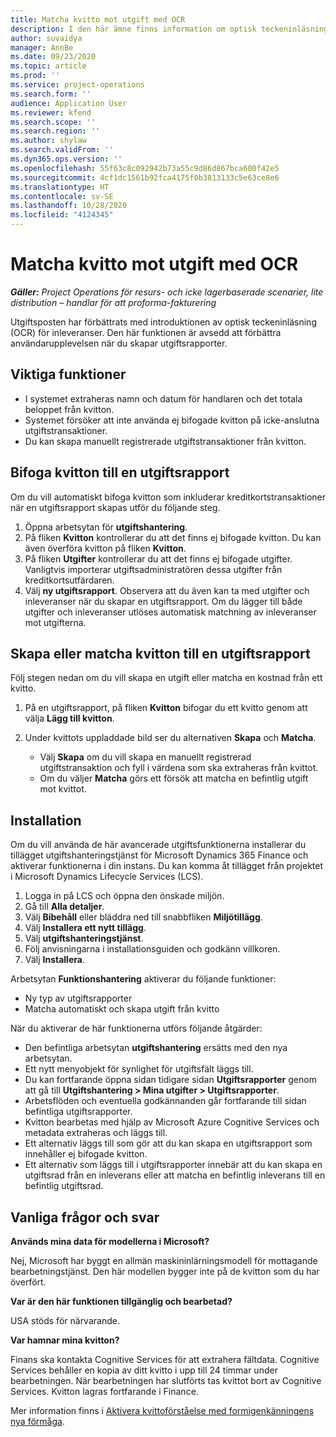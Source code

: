 ```yaml
---
title: Matcha kvitto mot utgift med OCR
description: I den här ämne finns information om optisk teckeninläsning (OCR) av kvitton.
author: suvaidya
manager: AnnBe
ms.date: 09/23/2020
ms.topic: article
ms.prod: ''
ms.service: project-operations
ms.search.form: ''
audience: Application User
ms.reviewer: kfend
ms.search.scope: ''
ms.search.region: ''
ms.author: shylaw
ms.search.validFrom: ''
ms.dyn365.ops.version: ''
ms.openlocfilehash: 55f63c8c092942b73a55c9d86d867bca600f42e5
ms.sourcegitcommit: 4cf1dc1561b92fca4175f0b3813133c5e63ce8e6
ms.translationtype: HT
ms.contentlocale: sv-SE
ms.lasthandoff: 10/28/2020
ms.locfileid: "4124345"
---
```

# <a name="match-a-receipt-to-an-expense-using-ocr"></a>Matcha kvitto mot utgift med OCR

_**Gäller:** Project Operations för resurs- och icke lagerbaserade scenarier, lite distribution – handlar för att proforma-fakturering_

Utgiftsposten har förbättrats med introduktionen av optisk teckeninläsning (OCR) för inleveranser. Den här funktionen är avsedd att förbättra användarupplevelsen när du skapar utgiftsrapporter.

## <a name="key-features"></a>Viktiga funktioner

- I systemet extraheras namn och datum för handlaren och det totala beloppet från kvitton.
- Systemet försöker att inte använda ej bifogade kvitton på icke-anslutna utgiftstransaktioner.
- Du kan skapa manuellt registrerade utgiftstransaktioner från kvitton.

## <a name="attach-receipts-to-an-expense-report"></a>Bifoga kvitton till en utgiftsrapport

Om du vill automatiskt bifoga kvitton som inkluderar kreditkortstransaktioner när en utgiftsrapport skapas utför du följande steg.

  1. Öppna arbetsytan för **utgiftshantering**.
  2. På fliken **Kvitton** kontrollerar du att det finns ej bifogade kvitton. Du kan även överföra kvitton på fliken **Kvitton**.
  3. På fliken **Utgifter** kontrollerar du att det finns ej bifogade utgifter. Vanligtvis importerar utgiftsadministratören dessa utgifter från kreditkortsutfärdaren.
  4. Välj **ny utgiftsrapport**. Observera att du även kan ta med utgifter och inleveranser när du skapar en utgiftsrapport. Om du lägger till både utgifter och inleveranser utlöses automatisk matchning av inleveranser mot utgifterna.

## <a name="create-or-match-receipts-to-an-expense-report"></a>Skapa eller matcha kvitton till en utgiftsrapport
Följ stegen nedan om du vill skapa en utgift eller matcha en kostnad från ett kvitto.

  1. På en utgiftsrapport, på fliken **Kvitton** bifogar du ett kvitto genom att välja **Lägg till kvitton**.
  2. Under kvittots uppladdade bild ser du alternativen **Skapa** och **Matcha**.

      - Välj **Skapa** om du vill skapa en manuellt registrerad utgiftstransaktion och fyll i värdena som ska extraheras från kvittot.
      - Om du väljer **Matcha** görs ett försök att matcha en befintlig utgift mot kvittot.

## <a name="installation"></a>Installation

Om du vill använda de här avancerade utgiftsfunktionerna installerar du tillägget utgiftshanteringstjänst för Microsoft Dynamics 365 Finance och aktiverar funktionerna i din instans. Du kan komma åt tillägget från projektet i Microsoft Dynamics Lifecycle Services (LCS).

1. Logga in på LCS och öppna den önskade miljön.
2. Gå till **Alla detaljer**.
3. Välj **Bibehåll** eller bläddra ned till snabbfliken **Miljötillägg**.
4. Välj **Installera ett nytt tillägg**.
5. Välj **utgiftshanteringstjänst**.
6. Följ anvisningarna i installationsguiden och godkänn villkoren.
7. Välj **Installera**.

Arbetsytan **Funktionshantering** aktiverar du följande funktioner:

- Ny typ av utgiftsrapporter
- Matcha automatiskt och skapa utgift från kvitto

När du aktiverar de här funktionerna utförs följande åtgärder:

- Den befintliga arbetsytan **utgiftshantering** ersätts med den nya arbetsytan.
- Ett nytt menyobjekt för synlighet för utgiftsfält läggs till.
- Du kan fortfarande öppna sidan tidigare sidan **Utgiftsrapporter** genom att gå till **Utgiftshantering > Mina utgifter > Utgiftsrapporter**.
- Arbetsflöden och eventuella godkännanden går fortfarande till sidan befintliga utgiftsrapporter.
- Kvitton bearbetas med hjälp av Microsoft Azure Cognitive Services och metadata extraheras och läggs till.
- Ett alternativ läggs till som gör att du kan skapa en utgiftsrapport som innehåller ej bifogade kvitton.
- Ett alternativ som läggs till i utgiftsrapporter innebär att du kan skapa en utgiftsrad från en inleverans eller att matcha en befintlig inleverans till en befintlig utgiftsrad.

## <a name="frequently-asked-questions"></a>Vanliga frågor och svar

**Används mina data för modellerna i Microsoft?**

Nej, Microsoft har byggt en allmän maskininlärningsmodell för mottagande bearbetningstjänst. Den här modellen bygger inte på de kvitton som du har överfört.

**Var är den här funktionen tillgänglig och bearbetad?**

USA stöds för närvarande.

**Var hamnar mina kvitton?**

Finans ska kontakta Cognitive Services för att extrahera fältdata. Cognitive Services behåller en kopia av ditt kvitto i upp till 24 timmar under bearbetningen. När bearbetningen har slutförts tas kvittot bort av Cognitive Services. Kvitton lagras fortfarande i Finance.

Mer information finns i [Aktivera kvittoförståelse med formigenkänningens nya förmåga](https://azure.microsoft.com/blog/enable-receipt-understanding-with-form-recognizer-s-new-capability/).
